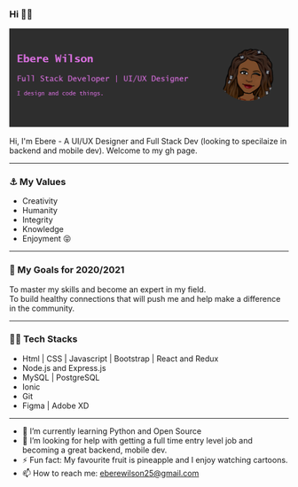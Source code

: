 ### Hi :superhero_woman:

<img src="https://github.com/Eberewilson/Eberewilson/blob/master/gh-image.png">

Hi, I'm Ebere - A UI/UX Designer and Full Stack Dev (looking to specilaize in backend and mobile dev). Welcome to my gh page.

----------------------------------------------------------------------------------------------------------------------------

### :anchor: My Values
- Creativity
- Humanity
- Integrity
- Knowledge
- Enjoyment  :stuck_out_tongue_closed_eyes:

-----------------------------------------------------------------------------------------------------------------------------

### 🔭 My Goals for 2020/2021
To master my skills and become an expert in my field. <br>
To build healthy connections that will push me and help make a difference in the community.

------------------------------------------------------------------------------------------------------------------------------

### :woman_technologist: Tech Stacks
- Html | CSS | Javascript | Bootstrap | React and Redux
- Node.js and Express.js
- MySQL | PostgreSQL
- Ionic
- Git
- Figma | Adobe XD

-----------------------------------------------------------------------------------------------------------------------------

- 🌱 I’m currently learning Python and Open Source
- 🤔 I’m looking for help with getting a full time entry level job and becoming a great backend, mobile dev.
- ⚡ Fun fact: My favourite fruit is pineapple and I enjoy watching cartoons.
- 📫 How to reach me: eberewilson25@gmail.com


<!--
**Eberewilson/Eberewilson** is a ✨ _special_ ✨ repository because its `README.md` (this file) appears on your GitHub profile.

Here are some ideas to get you started:

- 🔭 I’m currently working on ...
- 👯 I’m looking to collaborate on ...
- 💬 Ask me about ...
- 😄 Pronouns: ...
-->
